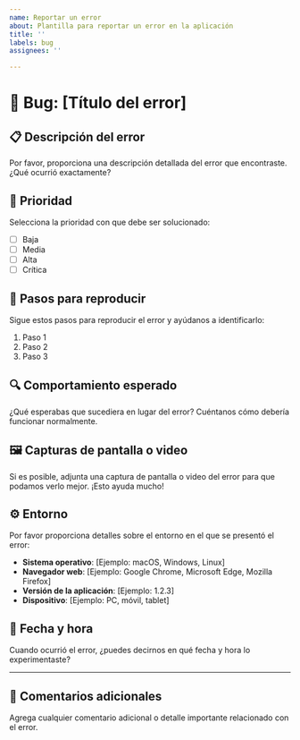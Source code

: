 ```yaml
---
name: Reportar un error
about: Plantilla para reportar un error en la aplicación
title: ''
labels: bug
assignees: ''

---
```


# 🚨 Bug: [Título del error]

## 📋 Descripción del error
Por favor, proporciona una descripción detallada del error que encontraste. ¿Qué ocurrió exactamente?

## 🔴 Prioridad
Selecciona la prioridad con que debe ser solucionado:

- [ ] Baja
- [ ] Media
- [ ] Alta
- [ ] Crítica

## 📝 Pasos para reproducir
Sigue estos pasos para reproducir el error y ayúdanos a identificarlo:

1. Paso 1
2. Paso 2
3. Paso 3

## 🔍 Comportamiento esperado
¿Qué esperabas que sucediera en lugar del error? Cuéntanos cómo debería funcionar normalmente.

## 🖼️ Capturas de pantalla o video
Si es posible, adjunta una captura de pantalla o video del error para que podamos verlo mejor. ¡Esto ayuda mucho!

## ⚙️ Entorno
Por favor proporciona detalles sobre el entorno en el que se presentó el error:

- **Sistema operativo**: [Ejemplo: macOS, Windows, Linux]
- **Navegador web**: [Ejemplo: Google Chrome, Microsoft Edge, Mozilla Firefox]
- **Versión de la aplicación**: [Ejemplo: 1.2.3]
- **Dispositivo**: [Ejemplo: PC, móvil, tablet]

## 📅 Fecha y hora
Cuando ocurrió el error, ¿puedes decirnos en qué fecha y hora lo experimentaste?

---


## 💬 Comentarios adicionales
Agrega cualquier comentario adicional o detalle importante relacionado con el error.

